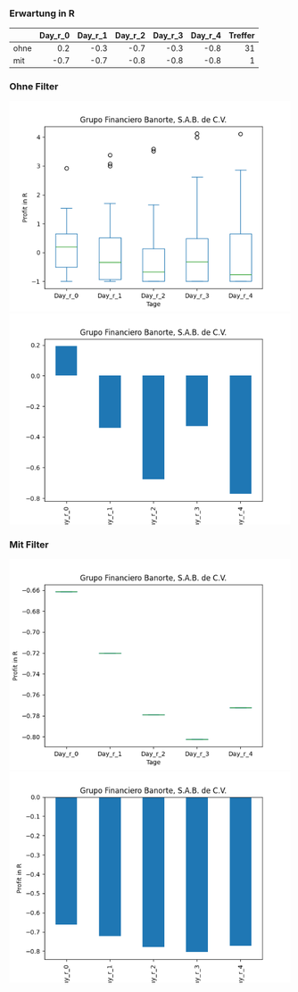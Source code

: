 ### Erwartung in R
|      |   Day_r_0 |   Day_r_1 |   Day_r_2 |   Day_r_3 |   Day_r_4 |   Treffer |
|:-----|----------:|----------:|----------:|----------:|----------:|----------:|
| ohne |       0.2 |      -0.3 |      -0.7 |      -0.3 |      -0.8 |        31 |
| mit  |      -0.7 |      -0.7 |      -0.8 |      -0.8 |      -0.8 |         1 |

### Ohne Filter
![image info](./data/GBOOY_box_all.png)
![image info](./data/GBOOY_median_all.png)

### Mit Filter
![image info](./data/GBOOY_box_filtered.png)
![image info](./data/GBOOY_median_filtered.png)